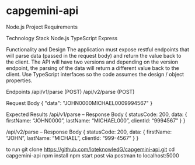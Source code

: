 # capgemini-api
Node.js Project Requirements

Technology Stack
Node.js
TypeScript
Express

Functionality and Design
The application must expose restful endpoints that will parse data (passed in the request body) and return the value back to the client. The API will have two versions and depending on the version endpoint, the parsing of the data will return a different value back to the client. Use TypeScript interfaces so the code assumes the design / object properties.

Endpoints
/api/v1/parse (POST)
/api/v2/parse (POST)

Request Body
{
    "data": "JOHN0000MICHAEL0009994567"
}

Expected Results
/api/v1/parse – Response Body
{
    statusCode: 200,
    data:  {
        firstName: “JOHN0000”,
        lastName: “MICHAEL000”,
        clientId: “9994567”
    }
}


/api/v2/parse – Response Body
{
    statusCode: 200,
    data:  {
        firstName: “JOHN”,
        lastName: “MICHAEL”,
        clientId: “999-4567”
    }
}



to run 
git clone https://github.com/loteknowledG/capgemini-api.git
cd capgemini-api
npm install
npm start
post via postman to localhost:5000
